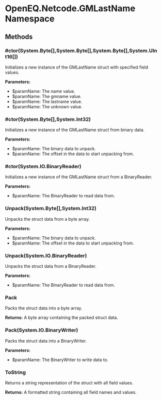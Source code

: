 ﻿# OpenEQ.Netcode.GMLastName Namespace

## Methods

### #ctor(System.Byte[],System.Byte[],System.Byte[],System.UInt16[])

Initializes a new instance of the GMLastName struct with specified field values.

**Parameters:**

- $paramName: The name value.
- $paramName: The gmname value.
- $paramName: The lastname value.
- $paramName: The unknown value.

### #ctor(System.Byte[],System.Int32)

Initializes a new instance of the GMLastName struct from binary data.

**Parameters:**

- $paramName: The binary data to unpack.
- $paramName: The offset in the data to start unpacking from.

### #ctor(System.IO.BinaryReader)

Initializes a new instance of the GMLastName struct from a BinaryReader.

**Parameters:**

- $paramName: The BinaryReader to read data from.

### Unpack(System.Byte[],System.Int32)

Unpacks the struct data from a byte array.

**Parameters:**

- $paramName: The binary data to unpack.
- $paramName: The offset in the data to start unpacking from.

### Unpack(System.IO.BinaryReader)

Unpacks the struct data from a BinaryReader.

**Parameters:**

- $paramName: The BinaryReader to read data from.

### Pack

Packs the struct data into a byte array.

**Returns:** A byte array containing the packed struct data.

### Pack(System.IO.BinaryWriter)

Packs the struct data into a BinaryWriter.

**Parameters:**

- $paramName: The BinaryWriter to write data to.

### ToString

Returns a string representation of the struct with all field values.

**Returns:** A formatted string containing all field names and values.


